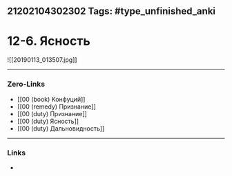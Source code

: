 21202104302302
Tags: #type_unfinished_anki 
---
# 12-6. Ясность

![[20190113_013507.jpg]]

---
### Zero-Links
- [[00 (book) Конфуций]]
- [[00 (remedy) Признание]]
- [[00 (duty) Признание]]
- [[00 (duty) Ясность]]
- [[00 (duty) Дальновидность]]
---
### Links
-